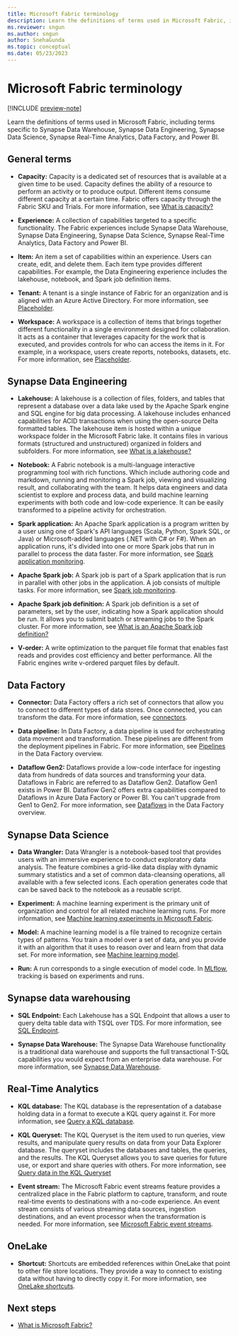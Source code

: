 ```yaml
---
title: Microsoft Fabric terminology
description: Learn the definitions of terms used in Microsoft Fabric, including terms specific to Synapse Data Warehouse, Synapse Data Engineering, and Synapse Data Science.
ms.reviewer: sngun
ms.author: sngun
author: SnehaGunda
ms.topic: conceptual
ms.date: 05/23/2023
---
```


# Microsoft Fabric terminology

[!INCLUDE [preview-note](../includes/preview-note.md)]

Learn the definitions of terms used in Microsoft Fabric, including terms specific to Synapse Data Warehouse, Synapse Data Engineering, Synapse Data Science, Synapse Real-Time Analytics, Data Factory, and Power BI.

## General terms

- **Capacity:** Capacity is a dedicated set of resources that is available at a given time to be used. Capacity defines the ability of a resource to perform an activity or to produce output. Different items consume different capacity at a certain time. Fabric offers capacity through the Fabric SKU and Trials. For more information, see [What is capacity?](../enterprise/what-is-capacity.md)

- **Experience:** A collection of capabilities targeted to a specific functionality. The Fabric experiences include Synapse Data Warehouse, Synapse Data Engineering, Synapse Data Science, Synapse Real-Time Analytics, Data Factory and Power BI.

- **Item:** An item a set of capabilities within an experience. Users can create, edit, and delete them. Each item type provides different capabilities. For example, the Data Engineering experience includes the lakehouse, notebook, and Spark job definition items.

- **Tenant:** A tenant is a single instance of Fabric for an organization and is aligned with an Azure Active Directory. For more information, see [Placeholder](../placeholder.md).

- **Workspace:** A workspace is a collection of items that brings together different functionality in a single environment designed for collaboration. It acts as a container that leverages capacity for the work that is executed, and provides controls for who can access the items in it. For example, in a workspace, users create reports, notebooks, datasets, etc. For more information, see [Placeholder](../placeholder.md).

## Synapse Data Engineering

- **Lakehouse:** A lakehouse is a collection of files, folders, and tables that represent a database over a data lake used by the Apache Spark engine and SQL engine for big data processing. A lakehouse includes enhanced capabilities for ACID transactions when using the open-source Delta formatted tables. The lakehouse item is hosted within a unique workspace folder in the Microsoft Fabric lake. It contains files in various formats (structured and unstructured) organized in folders and subfolders. For more information, see [What is a lakehouse?](../data-engineering/lakehouse-overview.md)

- **Notebook:** A Fabric notebook is a multi-language interactive programming tool with rich functions. Which include authoring code and markdown, running and monitoring a Spark job, viewing and visualizing result, and collaborating with the team. It helps data engineers and data scientist to explore and process data, and build machine learning experiments with both code and low-code experience. It can be easily transformed to a pipeline activity for orchestration.

- **Spark application:** An Apache Spark application is a program written by a user using one of Spark's API languages (Scala, Python, Spark SQL, or Java) or Microsoft-added languages (.NET with C# or F#). When an application runs, it's divided into one or more Spark jobs that run in parallel to process the data faster. For more information, see [Spark application monitoring](../data-engineering/spark-detail-monitoring.md).

- **Apache Spark job:** A Spark job is part of a Spark application that is run in parallel with other jobs in the application. A job consists of multiple tasks. For more information, see [Spark job monitoring](../data-engineering/spark-monitor-debug.md).

- **Apache Spark job definition:** A Spark job definition is a set of parameters, set by the user, indicating how a Spark application should be run. It allows you to submit batch or streaming jobs to the Spark cluster. For more information, see [What is an Apache Spark job definition?](../data-engineering/spark-job-definition.md)

- **V-order:** A write optimization to the parquet file format that enables fast reads and provides cost efficiency and better performance. All the Fabric engines write v-ordered parquet files by default.

## Data Factory

- **Connector:** Data Factory offers a rich set of connectors that allow you to connect to different types of data stores. Once connected, you can transform the data. For more information, see [connectors](../data-factory/connector-overview.md).

- **Data pipeline:** In Data Factory, a data pipeline is used for orchestrating data movement and transformation. These pipelines are different from the deployment pipelines in Fabric. For more information, see [Pipelines](../data-factory/data-factory-overview.md#data-pipelines) in the Data Factory overview.

- **Dataflow Gen2:** Dataflows provide a low-code interface for ingesting data from hundreds of data sources and transforming your data. Dataflows in Fabric are referred to as Dataflow Gen2. Dataflow Gen1 exists in Power BI. Dataflow Gen2 offers extra capabilities compared to Dataflows in Azure Data Factory or Power BI. You can't upgrade from Gen1 to Gen2. For more information, see [Dataflows](../data-factory/data-factory-overview.md#dataflows) in the Data Factory overview.

## Synapse Data Science

- **Data Wrangler:** Data Wrangler is a notebook-based tool that provides users with an immersive experience to conduct exploratory data analysis. The feature combines a grid-like data display with dynamic summary statistics and a set of common data-cleansing operations, all available with a few selected icons. Each operation generates code that can be saved back to the notebook as a reusable script.

- **Experiment:** A machine learning experiment is the primary unit of organization and control for all related machine learning runs. For more information, see [Machine learning experiments in Microsoft Fabric](../data-science/machine-learning-experiment.md).

- **Model:** A machine learning model is a file trained to recognize certain types of patterns. You train a model over a set of data, and you provide it with an algorithm that it uses to reason over and learn from that data set. For more information, see [Machine learning model](../data-science/machine-learning-model.md).

- **Run:** A run corresponds to a single execution of model code. In [MLflow](https://mlflow.org/), tracking is based on experiments and runs.

## Synapse data warehousing

- **SQL Endpoint:** Each Lakehouse has a SQL Endpoint that allows a user to query delta table data with TSQL over TDS. For more information, see [SQL Endpoint](../data-warehouse/data-warehousing.md#sql-endpoint-of-the-lakehouse).

- **Synapse Data Warehouse:** The Synapse Data Warehouse functionality is a traditional data warehouse and supports the full transactional T-SQL capabilities you would expect from an enterprise data warehouse. For more information, see [Synapse Data Warehouse](../data-warehouse/data-warehousing.md#synapse-data-warehouse).

## Real-Time Analytics

- **KQL database:** The KQL database is the representation of a database holding data in a format to execute a KQL query against it. For more information, see [Query a KQL database](../real-time-analytics/jupyter-notebook.md).

- **KQL Queryset:** The KQL Queryset is the item used to run queries, view results, and manipulate query results on data from your Data Explorer database. The queryset includes the databases and tables, the queries, and the results. The KQL Queryset allows you to save queries for future use, or export and share queries with others. For more information, see [Query data in the KQL Queryset](../real-time-analytics/kusto-query-set.md)

- **Event stream:** The Microsoft Fabric event streams feature provides a centralized place in the Fabric platform to capture, transform, and route real-time events to destinations with a no-code experience. An event stream consists of various streaming data sources, ingestion destinations, and an event processor when the transformation is needed. For more information, see [Microsoft Fabric event streams](../placeholder.md).

## OneLake

- **Shortcut:** Shortcuts are embedded references within OneLake that point to other file store locations. They provide a way to connect to existing data without having to directly copy it. For more information, see [OneLake shortcuts](../onelake/onelake-shortcuts.md).

## Next steps

- [What is Microsoft Fabric?](../placeholder.md)
